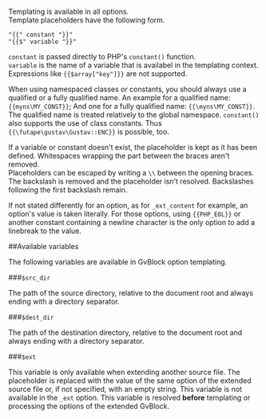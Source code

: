 Templating is available in all options.  
Template placeholders have the following form.

    "{{" constant "}}"
    "{{$" variable "}}"

`constant` is passed directly to PHP's `constant()` function.  
`variable` is the name of a variable that is availabel in the templating context. Expressions like `{{$array["key"]}}` are not supported.

When using namespaced classes or constants, you should always use a qualified or a fully qualified name. An example for a qualified name: `{{myns\MY_CONST}}`; And one for a fully qualified name: `{{\myns\MY_CONST}}`. The qualified name is treated relatively to the global namespace. `constant()` also supports the use of class constants. Thus `{{\futape\gustav\Gustav::ENC}}` is possible, too.

If a variable or constant doesn't exist, the placeholder is kept as it has been defined. Whitespaces wrapping the part between the braces aren't removed.  
Placeholders can be escaped by writing a `\\` between the opening braces. The backslash is removed and the placeholder isn't resolved. Backslashes following the first backslash remain.

If not stated differently for an option, as for `_ext_content` for example, an option's value is taken literally. For those options, using `{{PHP_EOL}}` or another constant containing a newline character is the only option to add a linebreak to the value.



##Available variables

The following variables are available in GvBlock option templating.

###`$src_dir`

The path of the source directory, relative to the document root and always ending with a directory separator.

###`$dest_dir`

The path of the destination directory, relative to the document root and always ending with a directory separator.

###`$ext`

This variable is only available when extending another source file. The placeholder is replaced with the value of the same option of the extended source file or, if not specified, with an empty string. This variable is not available in the `_ext` option. This variable is resolved **before** templating or processing the options of the extended GvBlock.